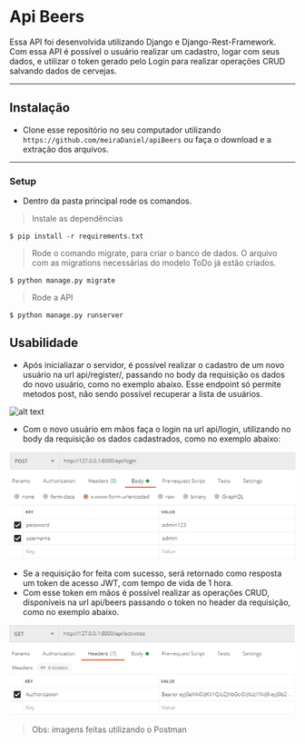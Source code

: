 # Api Beers

Essa API foi desenvolvida utilizando Django e Django-Rest-Framework. Com essa API é possível o usuário realizar um cadastro, logar com seus dados, e utilizar o token gerado pelo Login para realizar operações CRUD salvando dados de cervejas.

---

## Instalação

- Clone esse repositório no seu computador utilizando `https://github.com/meiraDaniel/apiBeers` ou faça o download e a extração dos arquivos.

---

### Setup

- Dentro da pasta principal rode os comandos.

> Instale as dependências

```shell
$ pip install -r requirements.txt
```

> Rode o comando migrate, para criar o banco de dados. O arquivo com as migrations necessárias do modelo ToDo já estão criados.

```shell
$ python manage.py migrate
```

> Rode a API

```shell
$ python manage.py runserver
```

## Usabilidade

- Após inicialiazar o servidor, é possível realizar o cadastro de um novo usuário na url api/register/, passando no body da requisição os dados do novo usuário, como no exemplo abaixo. Esse endpoint só permite metodos post, não sendo possível recuperar a lista de usuários.

![alt text](https://github.com/meiraDaniel/apiEvoe/blob/master/imgs/Register.png?raw=true)


- Com o novo usuário em mãos faça o login na url api/login, utilizando no body da requisição os dados cadastrados, como no exemplo abaixo:

![alt text](https://github.com/meiraDaniel/apiEvoe/blob/master/imgs/Login.png?raw=true)


- Se a requisição for feita com sucesso, será retornado como resposta um token de acesso JWT, com tempo de vida de 1 hora.
- Com esse token em mãos é possível realizar as operações CRUD, disponíveis na url api/beers passando o token no header da requisição, como no exemplo abaixo.

![alt text](https://github.com/meiraDaniel/apiEvoe/blob/master/imgs/HeaderToken.png?raw=true)


> Obs: imagens feitas utilizando o Postman

